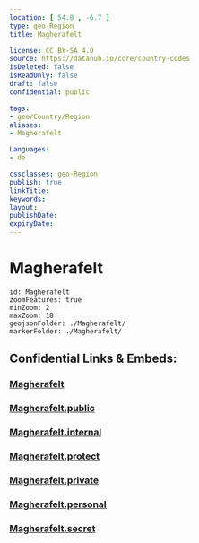 ```yaml
---
location: [ 54.8 , -6.7 ] 
type: geo-Region
title: Magherafelt

license: CC BY-SA 4.0
source: https://datahub.io/core/country-codes
isDeleted: false
isReadOnly: false
draft: false
confidential: public

tags:
- geo/Country/Region
aliases:
- Magherafelt

Languages:
- de

cssclasses: geo-Region
publish: true
linkTitle: 
keywords: 
layout: 
publishDate: 
expiryDate: 
---
```


# Magherafelt

```leaflet
id: Magherafelt
zoomFeatures: true 
minZoom: 2 
maxZoom: 18
geojsonFolder: ./Magherafelt/
markerFolder: ./Magherafelt/
```


## Confidential Links & Embeds: 

### [Magherafelt](/_Standards/Earth/Continent/Europe/Europe~North/UK/Ireland~North/counties~Ireland~North/Magherafelt.md) 

### [Magherafelt.public](/_public/Earth/Continent/Europe/Europe~North/UK/Ireland~North/counties~Ireland~North/Magherafelt.public.md) 

### [Magherafelt.internal](/_internal/Earth/Continent/Europe/Europe~North/UK/Ireland~North/counties~Ireland~North/Magherafelt.internal.md) 

### [Magherafelt.protect](/_protect/Earth/Continent/Europe/Europe~North/UK/Ireland~North/counties~Ireland~North/Magherafelt.protect.md) 

### [Magherafelt.private](/_private/Earth/Continent/Europe/Europe~North/UK/Ireland~North/counties~Ireland~North/Magherafelt.private.md) 

### [Magherafelt.personal](/_personal/Earth/Continent/Europe/Europe~North/UK/Ireland~North/counties~Ireland~North/Magherafelt.personal.md) 

### [Magherafelt.secret](/_secret/Earth/Continent/Europe/Europe~North/UK/Ireland~North/counties~Ireland~North/Magherafelt.secret.md)

